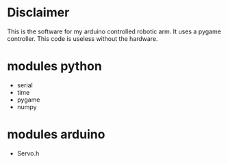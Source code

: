 # Disclaimer
This is the software for my arduino controlled robotic arm. It uses a pygame controller. This code is useless without the hardware.

# modules python
- serial
- time
- pygame
- numpy

# modules arduino
- Servo.h
